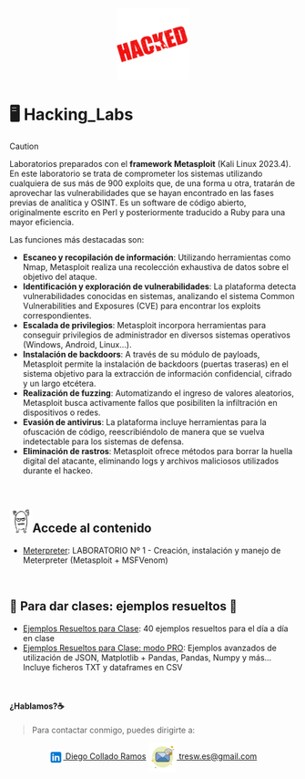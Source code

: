 <p align="center">
<picture>
  <source media="(prefers-color-scheme: dark)" srcset="hacked.png">
  <source media="(prefers-color-scheme: light)" srcset="hacked.png">
  <img alt="Hacking_Labs, más allá de la Ciberseguridad" src="hacked.png" width="25%">
</picture>
</p>

# :desktop_computer:	Hacking_Labs 

> [!CAUTION]
> Laboratorios preparados con el <b>framework Metasploit</b> (Kali Linux 2023.4). En este laboratorio se trata de comprometer los sistemas utilizando cualquiera de sus más de 900 exploits que, de una forma u otra, tratarán de aprovechar las vulnerabilidades que se hayan encontrado en las fases previas de analítica y OSINT.
Es un software de código abierto, originalmente escrito en Perl y posteriormente traducido a Ruby para una mayor eficiencia.

Las funciones más destacadas son: 
  - <b>Escaneo y recopilación de información</b>: Utilizando herramientas como Nmap, Metasploit realiza una recolección exhaustiva de datos sobre el objetivo del ataque.
  - <b>Identificación y exploración de vulnerabilidades</b>: La plataforma detecta vulnerabilidades conocidas en sistemas, analizando el sistema Common Vulnerabilities and Exposures (CVE) para encontrar los exploits correspondientes.
  - <b>Escalada de privilegios</b>: Metasploit incorpora herramientas para conseguir privilegios de administrador en diversos sistemas operativos (Windows, Android, Linux...).
  - <b>Instalación de backdoors</b>: A través de su módulo de payloads, Metasploit permite la instalación de backdoors (puertas traseras) en el sistema objetivo para la extracción de información confidencial, cifrado y un largo etcétera.
  - <b>Realización de fuzzing</b>: Automatizando el ingreso de valores aleatorios, Metasploit busca activamente fallos que posibiliten la infiltración en dispositivos o redes.
  - <b>Evasión de antivirus</b>: La plataforma incluye herramientas para la ofuscación de código, reescribiéndolo de manera que se vuelva indetectable para los sistemas de defensa.
  - <b>Eliminación de rastros</b>: Metasploit ofrece métodos para borrar la huella digital del atacante, eliminando logs y archivos maliciosos utilizados durante el hackeo.

<br>

## <img alt="Hacking_Labs, más allá de la Ciberseguridad" src="/images/monstruo.png" width="8%">Accede al contenido 

- [Meterpreter](Meterpreter): LABORATORIO Nº 1 - Creación, instalación y manejo de Meterpreter (Metasploit + MSFVenom)


<br>

## :bricks:	Para dar clases: ejemplos resueltos :floppy_disk:	
- [Ejemplos Resueltos para Clase](Ejercicios_para_clases): 40 ejemplos resueltos para el día a día en clase
- [Ejemplos Resueltos para Clase: modo PRO](Ejercicios_para_clases_PRO): Ejemplos avanzados de utilización de JSON, Matplotlib + Pandas, Pandas, Numpy y más... Incluye ficheros TXT y dataframes en CSV

<br>

#### ¿Hablamos?☕️
> Para contactar conmigo, puedes dirigirte a: 

<p align="center">
<a href="https://linkedin.com/in/3wdiegocollado/" target="blank"><img align="center" src="images/linkedin.png" alt="Diego Collado Ramos"/> Diego Collado Ramos</a>        <a href="mailto:tresw.es@gmail.com " target="blank"><img align="center" src="images/email.png" alt="LinkedIn Diego Collado Ramos"/> tresw.es@gmail.com</a>
</p>